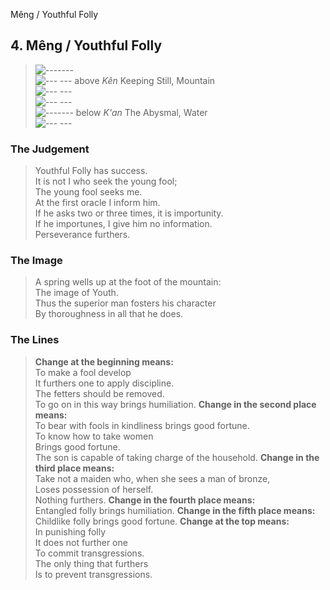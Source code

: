 Mêng / Youthful Folly
## 4. Mêng / Youthful Folly
> ![-------](../images/yangU.gif)   
> ![--- ---](../images/yinU.gif) above _Kên_ Keeping Still, Mountain  
> ![--- ---](../images/yinU.gif)   
> ![--- ---](../images/yinU.gif)   
> ![-------](../images/yangU.gif) below _K'an_ The Abysmal, Water  
> ![--- ---](../images/yinU.gif)
### The Judgement
> Youthful Folly has success.  
 It is not I who seek the young fool;  
 The young fool seeks me.  
 At the first oracle I inform him.  
 If he asks two or three times, it is importunity.  
 If he importunes, I give him no information.  
 Perseverance furthers.
### The Image
> A spring wells up at the foot of the mountain:  
 The image of Youth.  
 Thus the superior man fosters his character  
 By thoroughness in all that he does.
### The Lines

 > **Change at the beginning means:**  
 To make a fool develop  
 It furthers one to apply discipline.  
 The fetters should be removed.  
 To go on in this way brings humiliation.
 > **Change in the second place means:**  
 To bear with fools in kindliness brings good fortune.  
 To know how to take women  
 Brings good fortune.  
 The son is capable of taking charge of the household.
 > **Change in the third place means:**  
 Take not a maiden who, when she sees a man of bronze,  
 Loses possession of herself.  
 Nothing furthers.
 > **Change in the fourth place means:**  
 Entangled folly brings humiliation.
 > **Change in the fifth place means:**  
 Childlike folly brings good fortune.
 > **Change at the top means:**  
 In punishing folly  
 It does not further one  
 To commit transgressions.  
 The only thing that furthers  
 Is to prevent transgressions.



